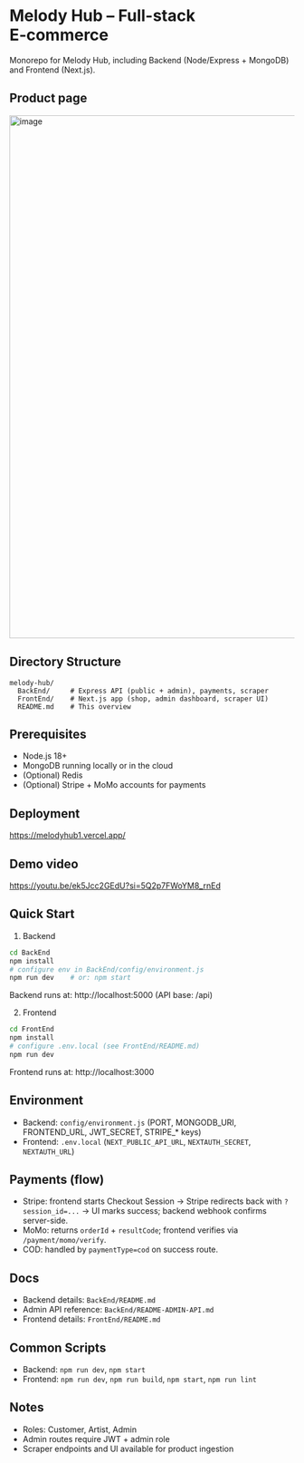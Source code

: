 # Melody Hub – Full-stack E‑commerce

Monorepo for Melody Hub, including Backend (Node/Express + MongoDB) and Frontend (Next.js).

## Product page
<img width="1412" height="923" alt="image" src="https://github.com/user-attachments/assets/0d958d91-06ba-4bef-a304-c46f4d93a4ed" />

## Directory Structure
```
melody-hub/
  BackEnd/     # Express API (public + admin), payments, scraper
  FrontEnd/    # Next.js app (shop, admin dashboard, scraper UI)
  README.md    # This overview
```

## Prerequisites
- Node.js 18+
- MongoDB running locally or in the cloud
- (Optional) Redis
- (Optional) Stripe + MoMo accounts for payments

## Deployment
https://melodyhub1.vercel.app/

## Demo video
https://youtu.be/ek5Jcc2GEdU?si=5Q2p7FWoYM8_rnEd

## Quick Start
1) Backend
```bash
cd BackEnd
npm install
# configure env in BackEnd/config/environment.js
npm run dev    # or: npm start
```
Backend runs at: http://localhost:5000 (API base: /api)

2) Frontend
```bash
cd FrontEnd
npm install
# configure .env.local (see FrontEnd/README.md)
npm run dev
```
Frontend runs at: http://localhost:3000

## Environment
- Backend: `config/environment.js` (PORT, MONGODB_URI, FRONTEND_URL, JWT_SECRET, STRIPE_* keys)
- Frontend: `.env.local` (`NEXT_PUBLIC_API_URL`, `NEXTAUTH_SECRET`, `NEXTAUTH_URL`)

## Payments (flow)
- Stripe: frontend starts Checkout Session → Stripe redirects back with `?session_id=...` → UI marks success; backend webhook confirms server-side.
- MoMo: returns `orderId` + `resultCode`; frontend verifies via `/payment/momo/verify`.
- COD: handled by `paymentType=cod` on success route.

## Docs
- Backend details: `BackEnd/README.md`
- Admin API reference: `BackEnd/README-ADMIN-API.md`
- Frontend details: `FrontEnd/README.md`

## Common Scripts
- Backend: `npm run dev`, `npm start`
- Frontend: `npm run dev`, `npm run build`, `npm start`, `npm run lint`

## Notes
- Roles: Customer, Artist, Admin
- Admin routes require JWT + admin role
- Scraper endpoints and UI available for product ingestion
